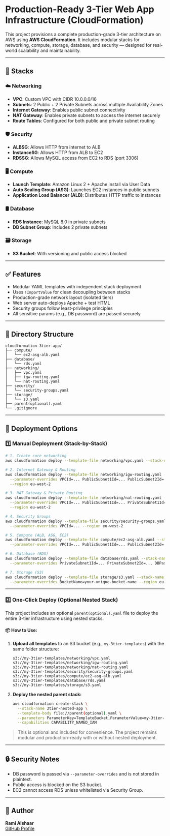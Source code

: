 # Production-Ready 3-Tier Web App Infrastructure (CloudFormation)

This project provisions a complete production-grade 3-tier architecture on AWS using **AWS CloudFormation**. It includes modular stacks for networking, compute, storage, database, and security — designed for real-world scalability and maintainability.

---

## 🔧 Stacks

### ☁️ Networking

* **VPC**: Custom VPC with CIDR 10.0.0.0/16
* **Subnets**: 2 Public + 2 Private Subnets across multiple Availability Zones
* **Internet Gateway**: Enables public subnet connectivity
* **NAT Gateway**: Enables private subnets to access the internet securely
* **Route Tables**: Configured for both public and private subnet routing

### 🛡️ Security

* **ALBSG**: Allows HTTP from internet to ALB
* **InstanceSG**: Allows HTTP from ALB to EC2
* **RDSSG**: Allows MySQL access from EC2 to RDS (port 3306)

### 🖥️ Compute

* **Launch Template**: Amazon Linux 2 + Apache install via User Data
* **Auto Scaling Group (ASG)**: Launches EC2 instances in public subnets
* **Application Load Balancer (ALB)**: Distributes HTTP traffic to instances

### 🛢️ Database

* **RDS Instance**: MySQL 8.0 in private subnets
* **DB Subnet Group**: Includes 2 private subnets

### 🗃️ Storage

* **S3 Bucket**: With versioning and public access blocked

---

## ✅ Features

* Modular YAML templates with independent stack deployment
* Uses `!ImportValue` for clean decoupling between stacks
* Production-grade network layout (isolated tiers)
* Web server auto-deploys Apache + test HTML
* Security groups follow least-privilege principles
* All sensitive params (e.g., DB password) are passed securely

---

## 📁 Directory Structure

```
cloudformation-3tier-app/
├── compute/
│   └── ec2-asg-alb.yaml
├── database/
│   └── rds.yaml
├── networking/
│   ├── vpc.yaml
│   ├── igw-routing.yaml
│   └── nat-routing.yaml
├── security/
│   └── security-groups.yaml
├── storage/
│   └── s3.yaml
├── parent(optional).yaml
└── .gitignore
```

---

## 🚀 Deployment Options

### 1️⃣ Manual Deployment (Stack-by-Stack)

```bash
# 1. Create core networking
aws cloudformation deploy --template-file networking/vpc.yaml --stack-name my-vpc-stack --region eu-west-2

# 2. Internet Gateway & Routing
aws cloudformation deploy --template-file networking/igw-routing.yaml --stack-name routing-stack \
  --parameter-overrides VPCId=... PublicSubnet1Id=... PublicSubnet2Id=... InternetGatewayId=... \
  --region eu-west-2

# 3. NAT Gateway & Private Routing
aws cloudformation deploy --template-file networking/nat-routing.yaml --stack-name nat-stack \
  --parameter-overrides VPCId=... PublicSubnet1Id=... PrivateSubnet1Id=... PrivateSubnet2Id=... \
  --region eu-west-2

# 4. Security Groups
aws cloudformation deploy --template-file security/security-groups.yaml --stack-name security-stack \
  --parameter-overrides VPCId=... --region eu-west-2

# 5. Compute (ALB, ASG, EC2)
aws cloudformation deploy --template-file compute/ec2-asg-alb.yaml --stack-name compute-stack \
  --parameter-overrides VPCId=... PublicSubnet1Id=... PublicSubnet2Id=... --region eu-west-2

# 6. Database (RDS)
aws cloudformation deploy --template-file database/rds.yaml --stack-name rds-stack \
  --parameter-overrides PrivateSubnet1Id=... PrivateSubnet2Id=... DBPassword=... --region eu-west-2

# 7. Storage (S3)
aws cloudformation deploy --template-file storage/s3.yaml --stack-name s3-stack \
  --parameter-overrides BucketName=your-unique-bucket-name --region eu-west-2
```

---

### 2️⃣ One-Click Deploy (Optional Nested Stack)

This project includes an optional `parent(optional).yaml` file to deploy the entire 3-tier infrastructure using nested stacks.

#### 📦 How to Use:

1. **Upload all templates** to an S3 bucket (e.g., `my-3tier-templates`) with the same folder structure:
   ```
   s3://my-3tier-templates/networking/vpc.yaml
   s3://my-3tier-templates/networking/igw-routing.yaml
   s3://my-3tier-templates/networking/nat-routing.yaml
   s3://my-3tier-templates/security/security-groups.yaml
   s3://my-3tier-templates/compute/ec2-asg-alb.yaml
   s3://my-3tier-templates/database/rds.yaml
   s3://my-3tier-templates/storage/s3.yaml
   ```

2. **Deploy the nested parent stack:**
   ```bash
   aws cloudformation create-stack \
     --stack-name 3tier-nested-app \
     --template-body file://parent(optional).yaml \
     --parameters ParameterKey=TemplateBucket,ParameterValue=my-3tier-templates \
     --capabilities CAPABILITY_NAMED_IAM
   ```

> This is optional and included for convenience. The project remains modular and production-ready with or without nested deployment.

---

## 🔒 Security Notes

* DB password is passed via `--parameter-overrides` and is not stored in plaintext.
* Public access is blocked on the S3 bucket.
* EC2 cannot access RDS unless whitelisted via Security Group.

---

## 👤 Author

**Rami Alshaar**  
[GitHub Profile](https://github.com/Rami-shaar)

